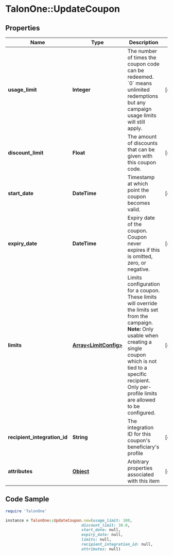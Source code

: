 # TalonOne::UpdateCoupon

## Properties

Name | Type | Description | Notes
------------ | ------------- | ------------- | -------------
**usage_limit** | **Integer** | The number of times the coupon code can be redeemed. &#x60;0&#x60; means unlimited redemptions but any campaign usage limits will still apply.  | [optional] 
**discount_limit** | **Float** | The amount of discounts that can be given with this coupon code.  | [optional] 
**start_date** | **DateTime** | Timestamp at which point the coupon becomes valid. | [optional] 
**expiry_date** | **DateTime** | Expiry date of the coupon. Coupon never expires if this is omitted, zero, or negative. | [optional] 
**limits** | [**Array&lt;LimitConfig&gt;**](LimitConfig.md) | Limits configuration for a coupon. These limits will override the limits set from the campaign.  **Note:** Only usable when creating a single coupon which is not tied to a specific recipient. Only per-profile limits are allowed to be configured.  | [optional] 
**recipient_integration_id** | **String** | The integration ID for this coupon&#39;s beneficiary&#39;s profile | [optional] 
**attributes** | [**Object**](.md) | Arbitrary properties associated with this item | [optional] 

## Code Sample

```ruby
require 'TalonOne'

instance = TalonOne::UpdateCoupon.new(usage_limit: 100,
                                 discount_limit: 30.0,
                                 start_date: null,
                                 expiry_date: null,
                                 limits: null,
                                 recipient_integration_id: null,
                                 attributes: null)
```


